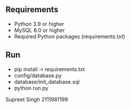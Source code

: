 ## Requirements

- Python 3.9 or higher
- MySQL 8.0 or higher
- Required Python packages (requirements.txt)

## Run
- pip install -r requirements.txt
- config/database.py
- database/init_database.sql
- python run.py

Supreet Singh
2111981199
